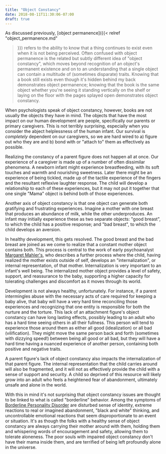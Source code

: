 ```yaml
---
title: "Object Constancy"
date: 2018-08-11T11:30:06-07:00
draft: true
---
```


As discussed previously, [object permanence]({{< relref "object_permanence.md"
>}}) refers to the ability to know that a thing continues to exist even when it
is not being perceived. Often confused with object permanence is the related
but subtly different idea of "object constancy", which moves beyond recognition
of an object's permanent existence and on to an understanding that a single
object can contain a multitude of (sometimes disparate) traits. Knowing that a
book still exists even though it's hidden behind my back demonstrates object
permanence; knowing that the book is the same object whether you're seeing it
standing vertically on the shelf or laying on the floor with the pages splayed
open demonstrates object constancy.

When psychologists speak of object constancy, however, books are not usually
the objects they have in mind. The objects that have the most impact on our
human development are people, specifically our parents or primary
caregivers. This is not terribly surprising, especially when you consider the
abject helplessness of the human infant. Our survival is *completely* dependent
on our caregivers, so we are hard wired to a) figure out who they are and b)
bond with or "attach to" them as effectively as possible.

Realizing the constancy of a parent figure does not happen all at once. Our
experience of a caregiver is made up of a number of often dissimilar phenomena.
A newborn infant might experience breastfeeding, with its soft touches and
warmth and nourishing sweetness. Later there might be an experience of being
tickled, made up of the tactile experience of the fingers and the resultant
reflexive laughter response. The child will develop a relationship to each of
these experiences, but it may not put it together that one single "Mama" object
is behind both of those experiences.

Another axis of object constancy is that one object can generate both
gratifying and frustrating experiences. Imagine a mother with one breast that
produces an abundance of milk, while the other underproduces. An infant may
initially experience these as two separate objects: "good breast", to which the
child has a positive response; and "bad breast", to which the child develops an
aversion.

In healthy development, this gets resolved. The good breast and the bad breast
are joined as we come to realize that a constant mother object contains both.
This process is central to the work of early psychoanalyst
[Margaret Mahler's](https://en.wikipedia.org/wiki/Margaret_Mahler), who
describes a further process where the child, having realized the mother exists
outside of self, develops an "internalization", or internal representation, of
that mother. Internalization is very important to an infant's well being. The
internalized mother object provides a level of safety, support, and reassurance
to the baby, supporting a higher capacity for tolerating challenges and
discomfort as it moves through its world.

Development is not always healthy, unfortunately. For instance, if a parent
intermingles abuse with the necessary acts of care required for keeping a baby
alive, that baby will have a very hard time reconciling those experiences and
recognizing that one entity is responsible for both the nurture and the
torture. This lack of an attachment figure's object constancy can have long
lasting effects, possibly leading to an adult who has a hard time seeing others
in all their fullness. This person will tend to experience those around them as
either all good (idealization) or all bad (vilification). They might move the
same person back and forth (sometimes with dizzying speed!) between being all
good or all bad, but they will have a hard time having a nuanced experience of
another person, containing both positive and negative traits.

A parent figure's lack of object constancy also impacts the internalization of
that parent figure. The internal representation that the child carries around
will also be fragmented, and it will not as effectively provide the child with
a sense of support and security. A child so deprived of this resource will
likely grow into an adult who feels a heightened fear of abandonment,
ultimately unsafe and alone in the world.

With this in mind it's not surprising that object constancy issues are thought
to be linked to what is called "borderline" behavior. Among the symptoms of
[Borderline Personality Disorder](https://en.wikipedia.org/wiki/Borderline_personality_disorder#Signs_and_symptoms)
are disturbed sense of identity, extreme reactions to real or imagined
abandonment, "black and white" thinking, and uncontrollable emotional reactions
that seem disproportionate to an event or situation. It's as though the folks
with a healthy sense of object constancy are always carrying their mother
around with them, holding them and whispering words of encouragement and
safety, allowing them to tolerate aloneness. The poor souls with impaired
object constancy don't have their mama inside them, and are terrified of being
left profoundly alone in the universe.
